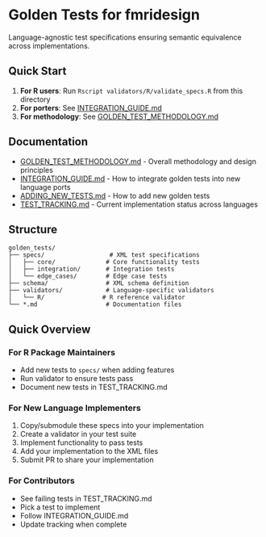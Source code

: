 # Golden Tests for fmridesign

Language-agnostic test specifications ensuring semantic equivalence across implementations.

## Quick Start

1. **For R users**: Run `Rscript validators/R/validate_specs.R` from this directory
2. **For porters**: See [INTEGRATION_GUIDE.md](INTEGRATION_GUIDE.md)
3. **For methodology**: See [GOLDEN_TEST_METHODOLOGY.md](GOLDEN_TEST_METHODOLOGY.md)

## Documentation

- [GOLDEN_TEST_METHODOLOGY.md](GOLDEN_TEST_METHODOLOGY.md) - Overall methodology and design principles
- [INTEGRATION_GUIDE.md](INTEGRATION_GUIDE.md) - How to integrate golden tests into new language ports
- [ADDING_NEW_TESTS.md](ADDING_NEW_TESTS.md) - How to add new golden tests
- [TEST_TRACKING.md](TEST_TRACKING.md) - Current implementation status across languages

## Structure

```
golden_tests/
├── specs/                  # XML test specifications
│   ├── core/              # Core functionality tests
│   ├── integration/       # Integration tests
│   └── edge_cases/        # Edge case tests
├── schema/                # XML schema definition
├── validators/            # Language-specific validators
│   └── R/                # R reference validator
└── *.md                   # Documentation files
```

## Quick Overview

### For R Package Maintainers
- Add new tests to `specs/` when adding features
- Run validator to ensure tests pass
- Document new tests in TEST_TRACKING.md

### For New Language Implementers
1. Copy/submodule these specs into your implementation
2. Create a validator in your test suite
3. Implement functionality to pass tests
4. Add your implementation to the XML files
5. Submit PR to share your implementation

### For Contributors
- See failing tests in TEST_TRACKING.md
- Pick a test to implement
- Follow INTEGRATION_GUIDE.md
- Update tracking when complete